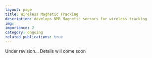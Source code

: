 ```yaml
---
layout: page
title: Wireless Magnetic Tracking
description: develops NMR Magnetic sensors for wireless tracking 
img: 
importance: 2
category: ongoing
related_publications: true
---
```


Under revision... Details will come soon
